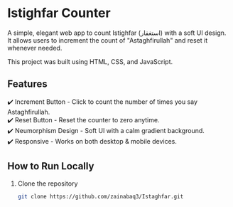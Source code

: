 # Istighfar Counter

A simple, elegant web app to count Istighfar (استغفار) with a soft UI design. It allows users to increment the count of "Astaghfirullah" and reset it whenever needed.

This project was built using HTML, CSS, and JavaScript.

## Features
✔️ Increment Button - Click to count the number of times you say Astaghfirullah.  
✔️ Reset Button - Reset the counter to zero anytime.  
✔️ Neumorphism Design - Soft UI with a calm gradient background.  
✔️ Responsive - Works on both desktop & mobile devices.  



## How to Run Locally
1. Clone the repository  
   ```sh
   git clone https://github.com/zainabaq3/Istaghfar.git
